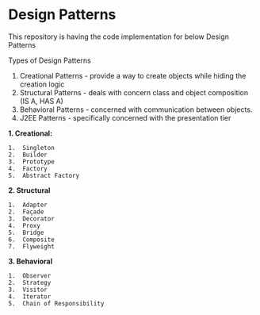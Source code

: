 # Design Patterns

This repository is having the code implementation for below Design Patterns


Types of Design Patterns
1. Creational Patterns - provide a way to create objects while hiding the creation logic
2. Structural Patterns - deals with concern class and object composition (IS A, HAS A)
3. Behavioral Patterns - concerned with communication between objects.
4. J2EE Patterns - specifically concerned with the presentation tier



**1. Creational:**

    1.	Singleton
    2.	Builder
    3.	Prototype
    4.	Factory
    5.	Abstract Factory


**2. Structural**

    1.	Adapter
    2.	Façade
    3.	Decorator
    4.	Proxy
    5.	Bridge
    6.	Composite
    7.	Flyweight


**3. Behavioral**

    1.	Observer
    2.	Strategy
    3.	Visitor
    4.	Iterator
    5.	Chain of Responsibility


